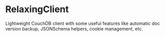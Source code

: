 # RelaxingClient
Lightweight CouchDB client with some useful features like automatic doc version backup, JSONSchema helpers, cookie management, etc.
